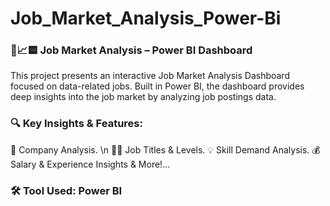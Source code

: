 # Job_Market_Analysis_Power-Bi

### 💼📈🟨 Job Market Analysis – Power BI Dashboard
This project presents an interactive Job Market Analysis Dashboard focused on data-related jobs. Built in Power BI, the dashboard provides deep insights into the job market by analyzing job postings data.

### 🔍 Key Insights & Features:
📌 Company Analysis. \n
🧑‍💼 Job Titles & Levels.
💡 Skill Demand Analysis.
💰 Salary & Experience Insights & More!...

### 🛠 Tool Used: Power BI
